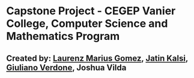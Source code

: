 # Capstone Project - CEGEP Vanier College, Computer Science and Mathematics Program
## Created by: [Laurenz Marius Gomez](https://github.com/GolimarGit), [Jatin Kalsi](https://github.com/jateen67), [Giuliano Verdone](https://github.com/Verdone), Joshua Vilda
